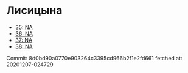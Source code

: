 # Лисицына
- [35: NA](35.md)
- [36: NA](36.md)
- [37: NA](37.md)
- [38: NA](38.md)

Commit: 8d0bd90a0770e903264c3395cd966b2f1e2fd661
 fetched at: 20201207-024729
